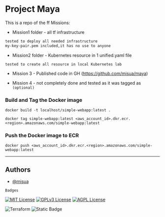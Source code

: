 
# Project Maya

This is a repo of the ff Missions:

- Mission1 folder - all tf infrastructure

```bash
tested to deploy all needed infrastructure
my-key-pair.pem included,it has no use to anyone
```


- Mission2 folder - Kubernetes resource in 1 unified.yaml file

`tested to create all resource in local Kubernetes lab`


- Mission 3 - Published code in GH (https://github.com/misua/maya)


- Mission 4 - not completely done and tested as it was tagged as `(optional)`


### Build and Tag the Docker image
``docker build -t localhost/simple-webapp:latest .``

`docker tag simple-webapp:latest <aws_account_id>.dkr.ecr.<region>.amazonaws.com/simple-webapp:latest`

### Push the Docker image to ECR
`docker push <aws_account_id>.dkr.ecr.<region>.amazonaws.com/simple-webapp:latest`

---

## Authors

- [@misua](https://www.github.com/misua)



`Badges`


[![MIT License](https://img.shields.io/badge/License-MIT-green.svg)](https://choosealicense.com/licenses/mit/)
[![GPLv3 License](https://img.shields.io/badge/License-GPL%20v3-yellow.svg)](https://opensource.org/licenses/)
[![AGPL License](https://img.shields.io/badge/license-AGPL-blue.svg)](http://www.gnu.org/licenses/agpl-3.0)

![Terraform](https://img.shields.io/badge/terraform-%235835CC.svg?style=for-the-badge&logo=terraform&logoColor=white)
![Static Badge](https://img.shields.io/badge/Charles-Pogi-blue)




